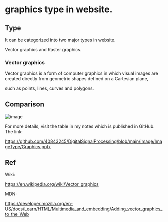 # graphics type in website.
## Type 
It can be categorized into two major types in website.

Vector graphics and Raster graphics.

### Vector graphics

Vector graphics is a form of computer graphics in which visual images are created directly from geometric shapes defined on a Cartesian plane, 

such as points, lines, curves and polygons. 

## Comparison

![image](https://user-images.githubusercontent.com/75050655/236378008-179bc828-1955-4974-9bec-6fa268881b8e.png)

For more details, visit the table in my notes which is published in GitHub. The link:

https://github.com/40843245/DigitalSignalProcessing/blob/main/Image/ImageType/Graphics.pptx

## Ref

Wiki:

https://en.wikipedia.org/wiki/Vector_graphics

MDN:

https://developer.mozilla.org/en-US/docs/Learn/HTML/Multimedia_and_embedding/Adding_vector_graphics_to_the_Web
